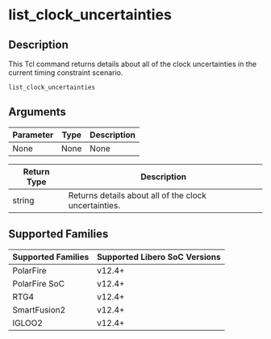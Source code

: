 # list_clock_uncertainties

## Description 

This Tcl command returns details about all of the clock uncertainties in the current timing constraint scenario.

```
list_clock_uncertainties
```

## Arguments 

|Parameter|Type|Description|
|---------|----|-----------|
|None|None|None|

|Return Type|Description|
|-----------|-----------|
|string|Returns details about all of the clock uncertainties.|

## Supported Families 

|Supported Families|Supported Libero SoC Versions|
|------------------|-----------------------------|
|PolarFire|v12.4+|
|PolarFire SoC|v12.4+|
|RTG4|v12.4+|
|SmartFusion2|v12.4+|
|IGLOO2|v12.4+|

